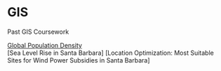 # GIS
Past GIS Coursework

[Global Population Density](https://github.com/LilianYou/GIS/blob/main/HW1LilyCheng.png) <br>
[Sea Level Rise in Santa Barbara]
[Location Optimization: Most Suitable Sites for Wind Power Subsidies in Santa Barbara]
